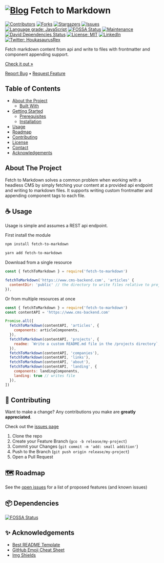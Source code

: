 # [![Blog][logo]][url] Fetch to Markdown

<!-- PROJECT SHIELDS -->
<!--
*** Reference links are enclosed in brackets [ ] instead of parentheses ( ).
*** https://www.markdownguide.org/basic-syntax/#reference-style-links
*** See bottom of page for list of reference links
-->
[![Contributors][contributors-shield]][contributors-url]
[![Forks][forks-shield]][forks-url]
[![Stargazers][stars-shield]][stars-url]
[![Issues][issues-shield]][issues-url]
[![Language grade: JavaScript][lgtm-shield]][lgtm-url]
[![FOSSA Status][fossa-shield]][fossa-url]
[![Maintenance][maintenance-shield]][maintenance-url]
[![David Dependencies Status][dependencies-shield]][dependencies-url]
[![License: MIT][license-shield]][license-url]
[![LinkedIn][linkedin-shield]][linkedin-url]
[![Twitter: HoukasaurusRex][twitter-shield]][twitter-url]

Fetch markdown content from api and write to files with frontmatter and component appending support.

[Check it out »][product-url]

[Report Bug][issues-url] • [Request Feature][issues-url]

## Table of Contents

* [About the Project](#about-the-project)
  * [Built With](#built-with)
* [Getting Started](#getting-started)
  * [Prerequisites](#prerequisites)
  * [Installation](#installation)
* [Usage](#usage)
* [Roadmap](#roadmap)
* [Contributing](#contributing)
* [License](#license)
* [Contact](#contact)
* [Acknowledgements](#acknowledgements)

## About The Project

Fetch to Markdown solves a common problem when working with a headless CMS by simply fetching your content at a provided api endpoint and writing to markdown files. It supports writing custom frontmatter and appending component tags to each file.

## ☕️ Usage

Usage is simple and assumes a REST api endpoint.

First install the module

```sh
npm install fetch-to-markdown

yarn add fetch-to-markdown
```

Download from a single resource

```js
const { fetchToMarkdown } = require('fetch-to-markdown')

fetchToMarkdown('https://www.cms-backend.com', 'articles' {
  contentDir: 'public' // the directory to write files relative to project root (defaults to 'content')
}),
```

Or from multiple resources at once

```js
const { fetchToMarkdown } = require('fetch-to-markdown')
const contentAPI = 'https://www.cms-backend.com'

Promise.all([
  fetchToMarkdown(contentAPI, 'articles', {
    components: articleComponents,
  }),
  fetchToMarkdown(contentAPI, 'projects', {
    readme: `Write a custom README.md file in the /projects directory`,
  }),
  fetchToMarkdown(contentAPI, 'companies'),
  fetchToMarkdown(contentAPI, 'links'),
  fetchToMarkdown(contentAPI, 'about'),
  fetchToMarkdown(contentAPI, 'landing', {
    components: landingComponents,
    landing: true // writes file
  }),
])

```

## 🤝 Contributing

Want to make a change? Any contributions you make are **greatly appreciated**.

Check out the [issues page][issues-url]

1. Clone the repo
2. Create your Feature Branch (`gco -b release/my-project`)
3. Commit your Changes (`git commit -m 'add: small addition'`)
4. Push to the Branch (`git push origin release/my-project`)
5. Open a Pull Request

## 🗺 Roadmap

See the [open issues][issues-url] for a list of proposed features (and known issues)

## 📦 Dependencies

[![FOSSA Status][fossa-scan]][fossa-url]

## ✨ Acknowledgements

* [Best README Template](https://github.com/othneildrew/Best-README-Template/blob/master/README.md)
* [GitHub Emoji Cheat Sheet](https://www.webpagefx.com/tools/emoji-cheat-sheet)
* [Img Shields](https://shields.io)

<!-- MARKDOWN LINKS & IMAGES -->
<!-- https://www.markdownguide.org/basic-syntax/#reference-style-links -->
[logo]: https://res.cloudinary.com/jthouk/image/upload/e_improve,w_30,h_30/v1582802259/Profiles/jt-2d.png
[url]: https://www.npmjs.com/package/fetch-to-markdown
[github-url]: https://github.com/HoukasaurusRex
[contributors-shield]: https://img.shields.io/github/contributors/HoukasaurusRex/fetch-to-markdown.svg?style=flat-square
[contributors-url]: https://github.com/HoukasaurusRex/fetch-to-markdown/graphs/contributors
[forks-shield]: https://img.shields.io/github/forks/HoukasaurusRex/fetch-to-markdown.svg?style=flat-square
[forks-url]: https://github.com/HoukasaurusRex/fetch-to-markdown/network/members
[stars-shield]: https://img.shields.io/github/stars/HoukasaurusRex/fetch-to-markdown.svg?style=flat-square
[stars-url]: https://github.com/HoukasaurusRex/fetch-to-markdown/stargazers
[issues-shield]: https://img.shields.io/github/issues/HoukasaurusRex/fetch-to-markdown.svg?style=flat-square
[issues-url]: https://github.com/HoukasaurusRex/fetch-to-markdown/issues
[maintenance-shield]: https://img.shields.io/badge/Maintained%3F-yes-green.svg
[maintenance-url]: https://github.com/HoukasaurusRex/houkasaurus/graphs/commit-activity
[dependencies-shield]: https://david-dm.org/HoukasaurusRex/houkasaurus.svg
[dependencies-url]: https://david-dm.org/HoukasaurusRex/houkasaurus
[linkedin-shield]: https://img.shields.io/badge/-LinkedIn-black.svg?style=flat-square&logo=linkedin&colorB=555
[linkedin-url]: https://www.linkedin.com/in/jt-houk/
[product-url]: https://www.npmjs.com/package/fetch-to-markdown
[lgtm-shield]: https://img.shields.io/lgtm/grade/javascript/g/HoukasaurusRex/fetch-to-markdown.svg?logo=lgtm&logoWidth=18
[lgtm-url]: https://lgtm.com/projects/g/HoukasaurusRex/fetch-to-markdown/context:javascript
[fossa-shield]: https://app.fossa.com/api/projects/git%2Bgithub.com%2FHoukasaurusRex%2Ffetch-to-markdown.svg?type=shield
[fossa-url]: https://app.fossa.com/projects/git%2Bgithub.com%2FHoukasaurusRex%2Ffetch-to-markdown?ref=badge_shield
[fossa-scan]: https://app.fossa.com/api/projects/git%2Bgithub.com%2FHoukasaurusRex%2Ffetch-to-markdown.svg?type=large
[license-shield]: https://img.shields.io/badge/License-MIT-yellow.svg
[license-url]: https://opensource.org/licenses/MIT
[twitter-shield]: https://img.shields.io/twitter/follow/HoukasaurusRex.svg?style=social
[twitter-url]: https://twitter.com/HoukasaurusRex